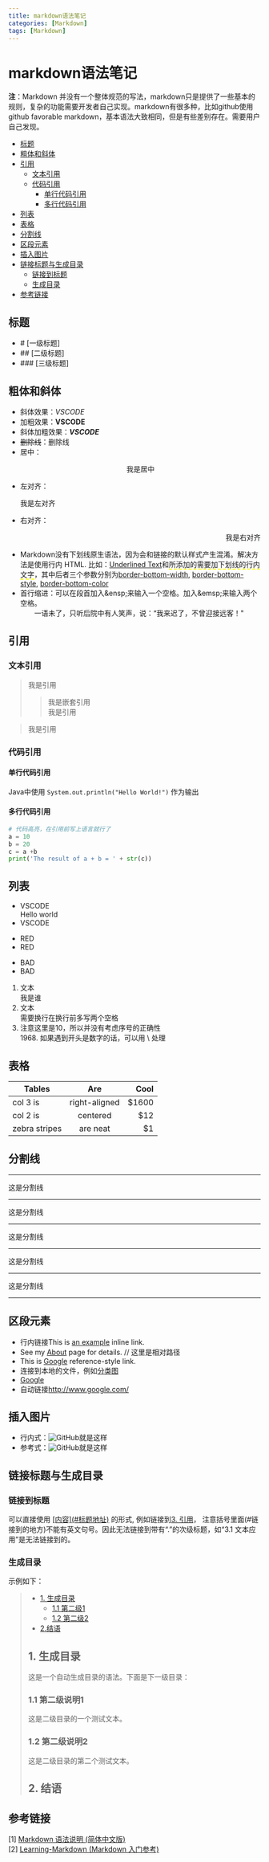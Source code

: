 ```yaml
---
title: markdown语法笔记  
categories: [Markdown]
tags: [Markdown]
---
```

# markdown语法笔记  
**注**：Markdown 并没有一个整体规范的写法，markdown只是提供了一些基本的规则，复杂的功能需要开发者自己实现。markdown有很多种，比如github使用github favorable markdown，基本语法大致相同，但是有些差别存在。需要用户自己发现。
<!-- TOC -->

- [标题](#标题)
- [粗体和斜体](#粗体和斜体)
- [引用](#引用)
    - [文本引用](#文本引用)
    - [代码引用](#代码引用)
        - [单行代码引用](#单行代码引用)
        - [多行代码引用](#多行代码引用)
- [列表](#列表)
- [表格](#表格)
- [分割线](#分割线)
- [区段元素](#区段元素)
- [插入图片](#插入图片)
- [链接标题与生成目录](#链接标题与生成目录)
    - [链接到标题](#链接到标题)
    - [生成目录](#生成目录)
- [参考链接](#参考链接)

<!-- /TOC -->

## 标题
- \# [一级标题] 
- \## [二级标题]
- \### [三级标题]


## 粗体和斜体
- 斜体效果：*VSCODE*  
- 加粗效果：**VSCODE**  
- 斜体加粗效果：***VSCODE***  
- ~~删除线~~：删除线  
- 居中：<p align="center">我是居中</p>
- 左对齐：<p align="left">我是左对齐</p>
- 右对齐：<p align="right">我是右对齐</p>
- Markdown没有下划线原生语法，因为会和链接的默认样式产生混淆。解决方法是使用行内 HTML. 比如：<u>Underlined Text</u>和<span style="border-bottom:2px dashed yellow;">所添加的需要加下划线的行内文字</span>，其中后者三个参数分别为[border-bottom-width](http://www.w3school.com.cn/cssref/pr_border-bottom_width.asp), [border-bottom-style](http://www.w3school.com.cn/cssref/pr_border-bottom_style.asp), [border-bottom-color](http://www.w3school.com.cn/cssref/pr_border-bottom_color.asp)
- 首行缩进：可以在段首加入\&ensp;来输入一个空格。加入\&emsp;来输入两个空格。  
&emsp;&emsp;一语未了，只听后院中有人笑声，说：“我来迟了，不曾迎接远客！"  


## 引用
### 文本引用
> 我是引用  
>> 我是嵌套引用  
我是引用  

> 我是引用


### 代码引用
#### 单行代码引用  
Java中使用 `System.out.println("Hello World!")` 作为输出
#### 多行代码引用
```python 
# 代码高亮，在引用前写上语言就行了
a = 10
b = 20
c = a +b
print('The result of a + b = ' + str(c))
```

## 列表
- VSCODE  
Hello world
- VSCODE
* RED
* RED
+ BAD
+ BAD

1. 文本  
我是谁
2. 文本  
需要换行在换行前多写两个空格
10. 注意这里是10，所以并没有考虑序号的正确性  
1968\. 如果遇到开头是数字的话，可以用 \ 处理

## 表格
| Tables        | Are           | Cool  |
| ------------- |:-------------:| -----:|
| col 3 is      | right-aligned | $1600 |
| col 2 is      | centered      |   $12 |
| zebra stripes | are neat      |    $1 |
## 分割线
***
这是分割线
***
这是分割线
* * *
这是分割线
**********
这是分割线
- - - - - 
这是分割线
----------------- - -
## 区段元素
- 行内链接This is [an example](http://example.com/ "Title") inline link.  
- See my [About](/about/) page for details. // 这里是相对路径  
- This is [Google][link] reference-style link.  
- 连接到本地的文件，例如[分类图](E:\\毕业设计\\微信图片_20171214203534.png)  
- [Google][link]  
- 自动链接<http://www.google.com/>

## 插入图片
- 行内式：![GitHub](https://avatars2.githubusercontent.com/u/3265208?v=3&s=100 "GitHub,Social Coding")就是这样
- 参考式：![GitHub][github]就是这样
## 链接标题与生成目录
### 链接到标题
可以直接使用 <u>\[内容](#标题地址)</u> 的形式, 例如链接到[3. 引用](#3-引用)， 注意括号里面\(#链接到的地方)不能有英文句号。因此无法链接到带有“.”的次级标题，如“3.1 文本应用”是无法链接到的。
### 生成目录
示例如下：  
> * [1. 生成目录](#1)
>     * [1.1 第二级1](#1.1)
>     * [1.2 第二级2](#1.2)
> * [2.结语](#2)
> <h2 id="1">1. 生成目录</h2>
> 这是一个自动生成目录的语法。下面是下一级目录：
> <h3 id="1.1">1.1 第二级说明1</h3>
> 这是二级目录的一个测试文本。
> <h3 id="1.2">1.2 第二级说明2</h3>
> 这是二级目录的第二个测试文本。
> <h2 id="2">2. 结语</h2>

## 参考链接

[1] [Markdown 语法说明 (简体中文版)](http://wowubuntu.com/markdown/)  
[2] [Learning-Markdown (Markdown 入门参考)](http://xianbai.me/learn-md/article/about/readme.html)  


[github]: https://avatars2.githubusercontent.com/u/3265208?v=3&s=100 "GitHub,Social Coding"
[link]: https://avatars2.githubusercontent.com/u/3265208?v=3&s=100 "GitHub,Social Coding"
